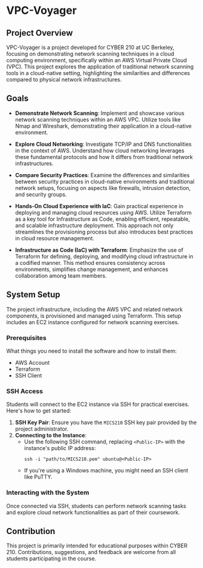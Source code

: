 # VPC-Voyager

## Project Overview

VPC-Voyager is a project developed for CYBER 210 at UC Berkeley, focusing on demonstrating network scanning techniques in a cloud computing environment, specifically within an AWS Virtual Private Cloud (VPC). This project explores the application of traditional network scanning tools in a cloud-native setting, highlighting the similarities and differences compared to physical network infrastructures.

## Goals

- **Demonstrate Network Scanning**: Implement and showcase various network scanning techniques within an AWS VPC. Utilize tools like Nmap and Wireshark, demonstrating their application in a cloud-native environment.

- **Explore Cloud Networking**: Investigate TCP/IP and DNS functionalities in the context of AWS. Understand how cloud networking leverages these fundamental protocols and how it differs from traditional network infrastructures.

- **Compare Security Practices**: Examine the differences and similarities between security practices in cloud-native environments and traditional network setups, focusing on aspects like firewalls, intrusion detection, and security groups.

- **Hands-On Cloud Experience with IaC**: Gain practical experience in deploying and managing cloud resources using AWS. Utilize Terraform as a key tool for Infrastructure as Code, enabling efficient, repeatable, and scalable infrastructure deployment. This approach not only streamlines the provisioning process but also introduces best practices in cloud resource management.

- **Infrastructure as Code (IaC) with Terraform**: Emphasize the use of Terraform for defining, deploying, and modifying cloud infrastructure in a codified manner. This method ensures consistency across environments, simplifies change management, and enhances collaboration among team members.

## System Setup

The project infrastructure, including the AWS VPC and related network components, is provisioned and managed using Terraform. This setup includes an EC2 instance configured for network scanning exercises.

### Prerequisites

What things you need to install the software and how to install them:

- AWS Account
- Terraform
- SSH Client

### SSH Access

Students will connect to the EC2 instance via SSH for practical exercises. Here's how to get started:

1. **SSH Key Pair**: Ensure you have the `MICS210` SSH key pair provided by the project administrator.
2. **Connecting to the Instance**:
   - Use the following SSH command, replacing `<Public-IP>` with the instance's public IP address:
     ```
     ssh -i "path/to/MICS210.pem" ubuntu@<Public-IP>
     ```
   - If you're using a Windows machine, you might need an SSH client like PuTTY.

### Interacting with the System

Once connected via SSH, students can perform network scanning tasks and explore cloud network functionalities as part of their coursework.

## Contribution

This project is primarily intended for educational purposes within CYBER 210. Contributions, suggestions, and feedback are welcome from all students participating in the course.
